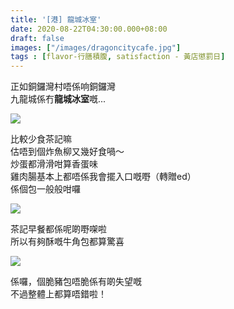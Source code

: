 ```yaml
---
title: '[港] 龍城冰室'
date: 2020-08-22T04:30:00.000+08:00
draft: false
images: ["/images/dragoncitycafe.jpg"]
tags : [flavor-行膳積腹, satisfaction - 黃店懲罰日]
---
```


正如銅鑼灣村唔係响銅鑼灣  
九龍城係冇**龍城冰室**嘅...  

![](/images/dragoncitycafe.jpg)

比較少食茶記嘛  
估唔到個炸魚柳又幾好食喎～  
炒蛋都滑滑咁算香蛋味  
雞肉腸基本上都唔係我會擺入口嘅嘢（轉贈ed）  
係個包一般般咁囉  

![](/images/dragoncitycafe1.jpg)

茶記早餐都係呢啲嘢㗎啦  
所以有夠酥嘅牛角包都算驚喜  

![](/images/dragoncitycafe2.jpg)

係囉，個脆豬包唔脆係有啲失望嘅  
不過整體上都算唔錯啦！  

